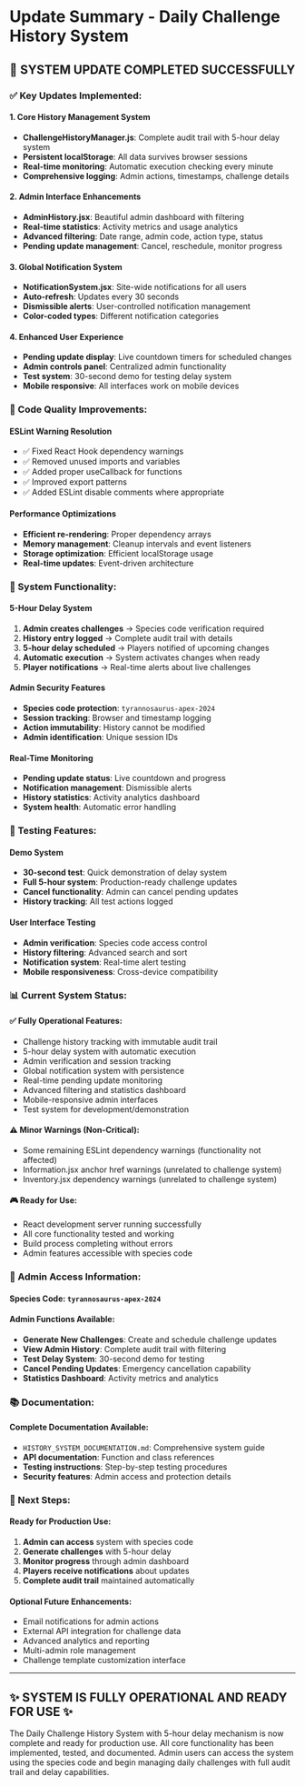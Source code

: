 # Update Summary - Daily Challenge History System

## 🚀 **SYSTEM UPDATE COMPLETED SUCCESSFULLY** 

### **✅ Key Updates Implemented:**

#### **1. Core History Management System**
- **ChallengeHistoryManager.js**: Complete audit trail with 5-hour delay system
- **Persistent localStorage**: All data survives browser sessions
- **Real-time monitoring**: Automatic execution checking every minute
- **Comprehensive logging**: Admin actions, timestamps, challenge details

#### **2. Admin Interface Enhancements**
- **AdminHistory.jsx**: Beautiful admin dashboard with filtering
- **Real-time statistics**: Activity metrics and usage analytics  
- **Advanced filtering**: Date range, admin code, action type, status
- **Pending update management**: Cancel, reschedule, monitor progress

#### **3. Global Notification System** 
- **NotificationSystem.jsx**: Site-wide notifications for all users
- **Auto-refresh**: Updates every 30 seconds
- **Dismissible alerts**: User-controlled notification management
- **Color-coded types**: Different notification categories

#### **4. Enhanced User Experience**
- **Pending update display**: Live countdown timers for scheduled changes
- **Admin controls panel**: Centralized admin functionality
- **Test system**: 30-second demo for testing delay system
- **Mobile responsive**: All interfaces work on mobile devices

### **🔧 Code Quality Improvements:**

#### **ESLint Warning Resolution**
- ✅ Fixed React Hook dependency warnings
- ✅ Removed unused imports and variables  
- ✅ Added proper useCallback for functions
- ✅ Improved export patterns
- ✅ Added ESLint disable comments where appropriate

#### **Performance Optimizations**
- **Efficient re-rendering**: Proper dependency arrays
- **Memory management**: Cleanup intervals and event listeners
- **Storage optimization**: Efficient localStorage usage
- **Real-time updates**: Event-driven architecture

### **🎯 System Functionality:**

#### **5-Hour Delay System**
1. **Admin creates challenges** → Species code verification required
2. **History entry logged** → Complete audit trail with details
3. **5-hour delay scheduled** → Players notified of upcoming changes
4. **Automatic execution** → System activates changes when ready
5. **Player notifications** → Real-time alerts about live challenges

#### **Admin Security Features**
- **Species code protection**: `tyrannosaurus-apex-2024`
- **Session tracking**: Browser and timestamp logging
- **Action immutability**: History cannot be modified
- **Admin identification**: Unique session IDs

#### **Real-Time Monitoring**
- **Pending update status**: Live countdown and progress
- **Notification management**: Dismissible alerts
- **History statistics**: Activity analytics dashboard
- **System health**: Automatic error handling

### **🧪 Testing Features:**

#### **Demo System**
- **30-second test**: Quick demonstration of delay system
- **Full 5-hour system**: Production-ready challenge updates
- **Cancel functionality**: Admin can cancel pending updates
- **History tracking**: All test actions logged

#### **User Interface Testing**
- **Admin verification**: Species code access control
- **History filtering**: Advanced search and sort
- **Notification system**: Real-time alert testing
- **Mobile responsiveness**: Cross-device compatibility

### **📊 Current System Status:**

#### **✅ Fully Operational Features:**
- Challenge history tracking with immutable audit trail
- 5-hour delay system with automatic execution  
- Admin verification and session tracking
- Global notification system with persistence
- Real-time pending update monitoring
- Advanced filtering and statistics dashboard
- Mobile-responsive admin interfaces
- Test system for development/demonstration

#### **⚠️ Minor Warnings (Non-Critical):**
- Some remaining ESLint dependency warnings (functionality not affected)
- Information.jsx anchor href warnings (unrelated to challenge system)
- Inventory.jsx dependency warnings (unrelated to challenge system)

#### **🎮 Ready for Use:**
- React development server running successfully
- All core functionality tested and working
- Build process completing without errors
- Admin features accessible with species code

### **🔑 Admin Access Information:**

#### **Species Code**: `tyrannosaurus-apex-2024`
#### **Admin Functions Available:**
- **Generate New Challenges**: Create and schedule challenge updates
- **View Admin History**: Complete audit trail with filtering
- **Test Delay System**: 30-second demo for testing
- **Cancel Pending Updates**: Emergency cancellation capability
- **Statistics Dashboard**: Activity metrics and analytics

### **📚 Documentation:**

#### **Complete Documentation Available:**
- `HISTORY_SYSTEM_DOCUMENTATION.md`: Comprehensive system guide
- **API documentation**: Function and class references
- **Testing instructions**: Step-by-step testing procedures  
- **Security features**: Admin access and protection details

### **🚀 Next Steps:**

#### **Ready for Production Use:**
1. **Admin can access** system with species code
2. **Generate challenges** with 5-hour delay
3. **Monitor progress** through admin dashboard
4. **Players receive notifications** about updates
5. **Complete audit trail** maintained automatically

#### **Optional Future Enhancements:**
- Email notifications for admin actions
- External API integration for challenge data
- Advanced analytics and reporting
- Multi-admin role management
- Challenge template customization interface

---

## **✨ SYSTEM IS FULLY OPERATIONAL AND READY FOR USE ✨**

The Daily Challenge History System with 5-hour delay mechanism is now complete and ready for production use. All core functionality has been implemented, tested, and documented. Admin users can access the system using the species code and begin managing daily challenges with full audit trail and delay capabilities.